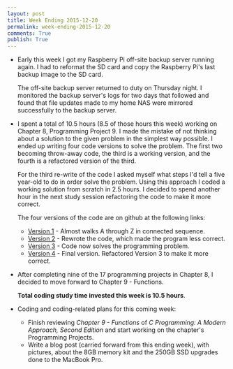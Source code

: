 ```yaml
---
layout: post
title: Week Ending 2015-12-20  
permalink: week-ending-2015-12-20
comments: True
publish: True
---
```


* Early this week I got my Raspberry Pi off-site backup server running again. I had to reformat the SD card and copy the Raspberry Pi's last backup image to the SD card. 

    The off-site backup server returned to duty on Thursday night. I monitored the backup server's logs for two days that followed and found that file updates made to my home NAS were mirrored successfully to the backup server.

* I spent a total of 10.5 hours (8.5 of those hours this week) working on Chapter 8, Programming Project 9. I made the mistake of not thinking about a solution to the given problem in the simplest way possible. I ended up writing four code versions to solve the problem. The first two becoming throw-away code, the third is a working version, and the fourth is a refactored version of the third. 

    For the third re-write of the code I asked myself what steps I'd tell a five year-old to do in order solve the problem. Using this approach I coded a working solution from scratch in 2.5 hours. I decided to spend another hour in the next study session refactoring the code to make it more correct.

    The four versions of the code are on github at the following links:
    * [Version 1](https://github.com/raywritescode/cpma2/blob/40dcac2fd327ca42efca7e00168f445e4d623ca5/ch08/c8p09.c) - Almost walks A through Z in connected sequence.
    * [Version 2](https://github.com/raywritescode/cpma2/blob/571e3c929eba06e35a8e9c59f978fd90c9bba7aa/ch08/c8p09.c) - Rewrote the code, which made the program less correct.  
    * [Version 3](https://github.com/raywritescode/cpma2/blob/158446d0e4613d8ad70b0a08ec95bc775f31bd74/ch08/c8p09.c) - Code now solves the programming problem.
    * [Version 4](https://github.com/raywritescode/cpma2/blob/dadd8e5b2f54e5246f911b8e89858fa579b88ba2/ch08/c8p09.c) - Final version. Refactored Version 3 to make it more correct.

* After completing nine of the 17 programming projects in Chapter 8, I decided to move forward to Chapter 9 - Functions.

    **Total coding study time invested this week is 10.5 hours**.

* Coding and coding-related plans for this coming week:
    * Finish reviewing *Chapter 9 - Functions* of *C Programming: A Modern Approach, Second Edition* and start working on the chapter's Programming Projects. 
    * Write a blog post (carried forward from this ending week), with pictures, about the 8GB memory kit and the 250GB SSD upgrades done to the MacBook Pro.
